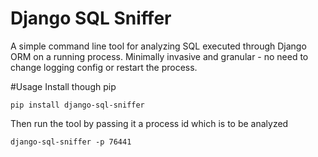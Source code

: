 Django SQL Sniffer
==================
A simple command line tool for analyzing SQL executed through Django ORM on a running process.
Minimally invasive and granular - no need to change logging config or restart the process.

#Usage
Install though pip
```
pip install django-sql-sniffer
```
Then run the tool by passing it a process id which is to be analyzed
```
django-sql-sniffer -p 76441
```